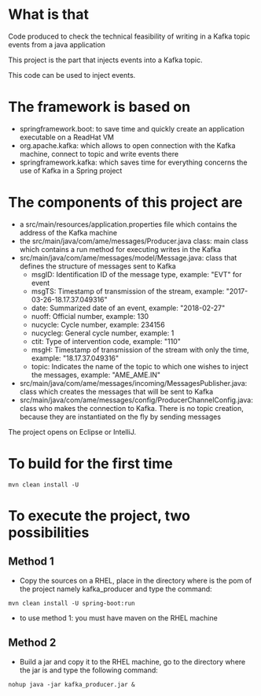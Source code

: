 What is that
============
Code produced to check the technical feasibility of writing in a
Kafka topic events from a java application

This project is the part that injects events into a Kafka topic.

This code can be used to inject events.

The framework is based on
=========================
- springframework.boot: to save time and quickly create an
application executable on a ReadHat VM
- org.apache.kafka: which allows to open connection with the Kafka machine, connect to topic and write events there
- springframework.kafka: which saves time for everything concerns the use of Kafka in a Spring project


The components of this project are
==================================
- a src/main/resources/application.properties file which contains the address of the Kafka machine
- the src/main/java/com/ame/messages/Producer.java class: main class which contains a run method for executing writes in the Kafka
- src/main/java/com/ame/messages/model/Message.java: class that defines the structure of messages sent to Kafka
	* msgID: Identification ID of the message type, example: "EVT" for event
	* msgTS: Timestamp of transmission of the stream, example: "2017-03-26-18.17.37.049316"
	* date: Summarized date of an event, example: "2018-02-27"
	* nuoff: Official number, example: 130
	* nucycle: Cycle number, example: 234156
	* nucycleg: General cycle number, example: 1
	* ctit: Type of intervention code, example: "110"
	* msgH: Timestamp of transmission of the stream with only the time, example: "18.17.37.049316"
	* topic: Indicates the name of the topic to which one wishes to inject the messages, example: "AME_AME.IN"
- src/main/java/com/ame/messages/incoming/MessagesPublisher.java: class which creates the messages that will be sent to Kafka
- src/main/java/com/ame/messages/config/ProducerChannelConfig.java: class who makes the connection to Kafka. There is no topic creation, because they are instantiated on the fly by sending messages
 
The project opens on Eclipse or IntelliJ.
 
To build for the first time
===========================

`mvn clean install -U`

To execute the project, two possibilities
=========================================
Method 1
--------
- Copy the sources on a RHEL, place in the directory where is the pom of the project namely kafka_producer and type the command:

`mvn clean install -U spring-boot:run`
    
- to use method 1: you must have maven on the RHEL machine

Method 2
--------
- Build a jar and copy it to the RHEL machine, go to the directory
where the jar is and type the following command:

`nohup java -jar kafka_producer.jar &`